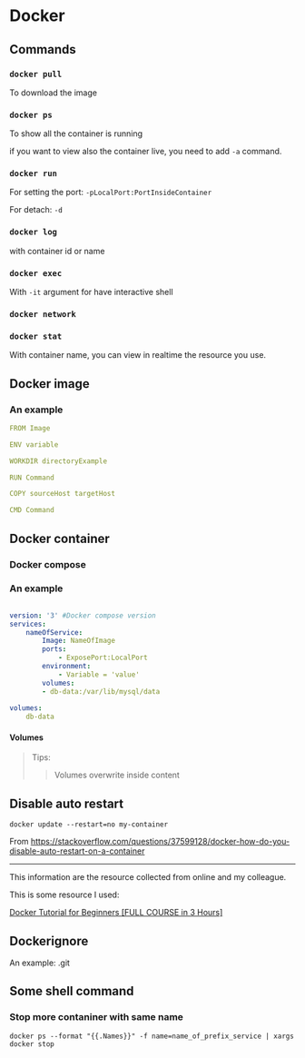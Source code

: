 # Docker

## Commands

### `docker pull`

To download the image

### `docker ps`

To show all the container is running

if you want to view also the container live, you need to add `-a` command.

### `docker run`

For setting the port: `-pLocalPort:PortInsideContainer`

For detach: `-d`

### `docker log`

with container id or name

### `docker exec`

With `-it` argument for have interactive shell

### `docker network`

### `docker stat`

With container name, you can view in realtime the resource you use.

## Docker image


### An example

```yaml
FROM Image

ENV variable 

WORKDIR directoryExample

RUN Command

COPY sourceHost targetHost

CMD Command

```
## Docker container

### Docker compose

### An example

```yaml

version: '3' #Docker compose version
services:
	nameOfService:
    	Image: NameOfImage
        ports:
        	- ExposePort:LocalPort
        environment:
           	- Variable = 'value'
        volumes:
        - db-data:/var/lib/mysql/data
        
volumes:
	db-data

```

#### Volumes

> Tips:
>> Volumes overwrite inside content

## Disable auto restart

`docker update --restart=no my-container`

From https://stackoverflow.com/questions/37599128/docker-how-do-you-disable-auto-restart-on-a-container

---

This information are the resource collected from online and my colleague.

This is some resource I used:

[Docker Tutorial for Beginners [FULL COURSE in 3 Hours]](https://www.youtube.com/watch?v=3c-iBn73dDE)

## Dockerignore

An example: .git

## Some shell command

### Stop more contaniner with same name

`docker ps --format "{{.Names}}" -f name=name_of_prefix_service | xargs docker stop`